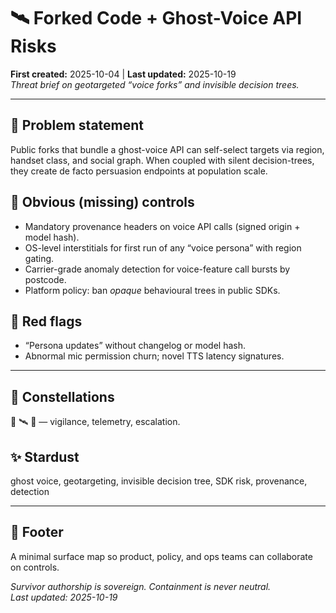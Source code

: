 # 🛰️ Forked Code + Ghost-Voice API Risks  
**First created:** 2025-10-04 | **Last updated:** 2025-10-19  
*Threat brief on geotargeted “voice forks” and invisible decision trees.*  

---

## 👻 Problem statement
Public forks that bundle a ghost-voice API can self-select targets via region, handset class, and social graph. When coupled with silent decision-trees, they create de facto persuasion endpoints at population scale.

## 👾 Obvious (missing) controls
- Mandatory provenance headers on voice API calls (signed origin + model hash).  
- OS-level interstitials for first run of any “voice persona” with region gating.  
- Carrier-grade anomaly detection for voice-feature call bursts by postcode.  
- Platform policy: ban *opaque* behavioural trees in public SDKs.

## 👹 Red flags
- “Persona updates” without changelog or model hash.  
- Abnormal mic permission churn; novel TTS latency signatures.

---

## 🌌 Constellations
🧿 🛰️ 🚨 — vigilance, telemetry, escalation.

## ✨ Stardust
ghost voice, geotargeting, invisible decision tree, SDK risk, provenance, detection  

---

## 🏮 Footer
A minimal surface map so product, policy, and ops teams can collaborate on controls.

*Survivor authorship is sovereign. Containment is never neutral.*  
_Last updated: 2025-10-19_
